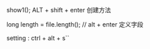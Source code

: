 show1();  ALT + shift + enter 创建方法

 long length = file.length(); // alt + enter  定义字段

 setting : ctrl + alt + s``